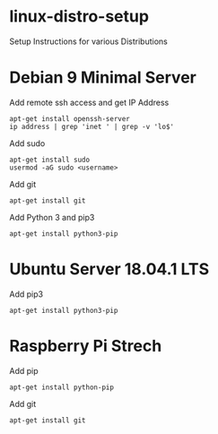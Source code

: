 # linux-distro-setup
Setup Instructions for various Distributions

# Debian 9 Minimal Server

Add remote ssh access and get IP Address
```
apt-get install openssh-server
ip address | grep 'inet ' | grep -v 'lo$'
```

Add sudo
```
apt-get install sudo
usermod -aG sudo <username>
```

Add git
```
apt-get install git
```

Add Python 3 and pip3
```
apt-get install python3-pip
```


# Ubuntu Server 18.04.1 LTS

Add pip3
```
apt-get install python3-pip
```


# Raspberry Pi Strech

Add pip
```
apt-get install python-pip
```

Add git
```
apt-get install git
```
